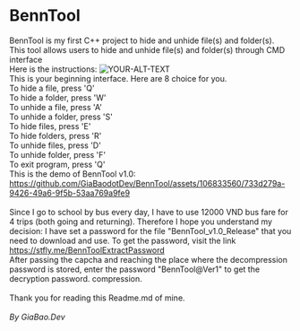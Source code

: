# BennTool
BennTool is my first C++ project to hide and unhide file(s) and folder(s). This tool allows users to hide and unhide file(s) and folder(s) through CMD interface
<br>Here is the instructions:
<picture>
 <img alt="YOUR-ALT-TEXT" src="https://i.imgur.com/9YxCJUU.png">
</picture>
<br>This is your beginning interface. Here are 8 choice for you.
<br>To hide a file, press 'Q'
<br>To hide a folder, press 'W'
<br>To unhide a file, press 'A'
<br>To unhide a folder, press 'S'
<br>To hide files, press 'E'
<br>To hide folders, press 'R'
<br>To unhide files, press 'D'
<br>To unhide folder, press 'F'
<br>To exit program, press 'Q'
<br>This is the demo of BennTool v1.0:<br>
https://github.com/GiaBaodotDev/BennTool/assets/106833560/733d279a-9426-49a6-9f5b-53aa769a9fe9
<br><br>
Since I go to school by bus every day, I have to use 12000 VND bus fare for 4 trips (both going and returning). Therefore I hope you understand my decision: I have set a password for the file "BennTool_v1.0_Release" that you need to download and use. To get the password, visit the link https://stfly.me/BennToolExtractPassword
<br>After passing the capcha and reaching the place where the decompression password is stored, enter the password "BennTool@Ver1" to get the decryption password. compression.<br><br>
Thank you for reading this Readme.md of mine.<br>
<br><i>By GiaBao.Dev</i>
